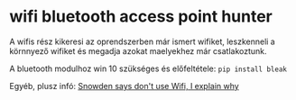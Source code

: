 # wifi bluetooth access point hunter

A wifis rész kikeresi az oprendszerben már ismert wifiket, leszkenneli a körnnyező wifiket és megadja azokat maelyekhez már csatlakoztunk.

A bluetooth modulhoz win 10 szükséges és előfeltétele: `pip install bleak`

Egyéb, plusz infó: [Snowden says don't use Wifi, I explain why](https://www.youtube.com/watch?v=KXEe2kqiYIM&t=148s)


